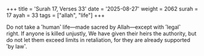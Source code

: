 +++
title = 'Surah 17, Verses 33'
date = '2025-08-27'
weight = 2062
surah = 17
ayah = 33
tags = ["allah", "life"]
+++

Do not take a ˹human˺ life—made sacred by Allah—except with ˹legal˺ right. If anyone is killed unjustly, We have given their heirs the authority, but do not let them exceed limits in retaliation, for they are already supported ˹by law˺.
